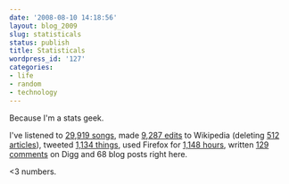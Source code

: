 ```yaml
---
date: '2008-08-10 14:18:56'
layout: blog_2009
slug: statisticals
status: publish
title: Statisticals
wordpress_id: '127'
categories:
- life
- random
- technology
---
```


Because I'm a stats geek.

I've listened to [29,919 songs](http://last.fm/user/alexmuller), made [9,287
edits](http://en.wikipedia.org/wiki/Special:Contributions/Alex.muller) to
Wikipedia (deleting [512
articles](http://en.wikipedia.org/w/index.php?title=Special%3ALog&type=delete&user=Alex.muller&page=&year=&month=-1)),
tweeted [1,134 things](http://twitter.com/alexmuller), used Firefox for [1,148
hours](http://wakoopa.com/alexmuller/usage), written [129
comments](http://digg.com/users/alexmuller/history/comments) on Digg and 68
blog posts right here.

<3 numbers.

